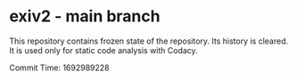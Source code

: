 # exiv2 - main branch

This repository contains frozen state of the repository.
Its history is cleared. It is used only for static code
analysis with Codacy.

Commit Time: 1692989228